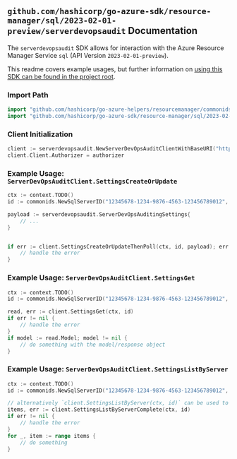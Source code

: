 
## `github.com/hashicorp/go-azure-sdk/resource-manager/sql/2023-02-01-preview/serverdevopsaudit` Documentation

The `serverdevopsaudit` SDK allows for interaction with the Azure Resource Manager Service `sql` (API Version `2023-02-01-preview`).

This readme covers example usages, but further information on [using this SDK can be found in the project root](https://github.com/hashicorp/go-azure-sdk/tree/main/docs).

### Import Path

```go
import "github.com/hashicorp/go-azure-helpers/resourcemanager/commonids"
import "github.com/hashicorp/go-azure-sdk/resource-manager/sql/2023-02-01-preview/serverdevopsaudit"
```


### Client Initialization

```go
client := serverdevopsaudit.NewServerDevOpsAuditClientWithBaseURI("https://management.azure.com")
client.Client.Authorizer = authorizer
```


### Example Usage: `ServerDevOpsAuditClient.SettingsCreateOrUpdate`

```go
ctx := context.TODO()
id := commonids.NewSqlServerID("12345678-1234-9876-4563-123456789012", "example-resource-group", "serverValue")

payload := serverdevopsaudit.ServerDevOpsAuditingSettings{
	// ...
}


if err := client.SettingsCreateOrUpdateThenPoll(ctx, id, payload); err != nil {
	// handle the error
}
```


### Example Usage: `ServerDevOpsAuditClient.SettingsGet`

```go
ctx := context.TODO()
id := commonids.NewSqlServerID("12345678-1234-9876-4563-123456789012", "example-resource-group", "serverValue")

read, err := client.SettingsGet(ctx, id)
if err != nil {
	// handle the error
}
if model := read.Model; model != nil {
	// do something with the model/response object
}
```


### Example Usage: `ServerDevOpsAuditClient.SettingsListByServer`

```go
ctx := context.TODO()
id := commonids.NewSqlServerID("12345678-1234-9876-4563-123456789012", "example-resource-group", "serverValue")

// alternatively `client.SettingsListByServer(ctx, id)` can be used to do batched pagination
items, err := client.SettingsListByServerComplete(ctx, id)
if err != nil {
	// handle the error
}
for _, item := range items {
	// do something
}
```
